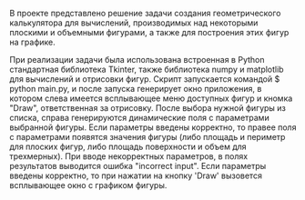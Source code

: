 В проекте представлено решение задачи создания геометрического калькулятора для вычислений, производимых над некоторыми плоскими и объемными фигурами, а также для построения этих фигур на графике.

При реализации задачи была использована встроенная в Python стандартная библиотека Tkinter, также библиотека numpy и matplotlib для вычислений и отрисовки фигур.
Скрипт запускается командой $ python main.py, и после запуска генерирует окно приложения, в котором слева имеется всплывающее меню доступных фигур и кномка "Draw", ответственная за отрисовку.
После выбора нужной фигуры из списка, справа генерируются динамические поля с параметрами выбранной фигуры. Если параметры введены корректно, то правее поля с параметрами появятся значения фигуры (либо площадь и периметр для плоских фигур, либо площадь поверхности и объем для трехмерных).
При вводе некорректных параметров, в полях результатов выводится ошибка "incorrect input". Если параметры введены корректно, то при нажатии на кнопку 'Draw' вызовется всплывающее окно с графиком фигуры.
